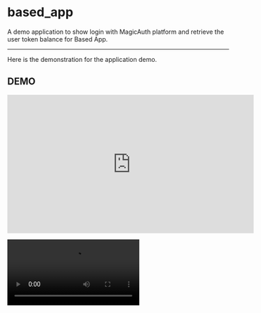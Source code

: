 # based_app

A demo application to show login with MagicAuth platform and retrieve the user token balance for Based App.

---

Here is the demonstration for the application demo.

## DEMO

<iframe width="560" height="315" src="https://github.com/WeiJun0507/based_app_demo/blob/master/based_app_screen_record.mp4" frameborder="0" allowfullscreen></iframe>

![Demo](repo_asset/based_app_screen_record.mp4)
